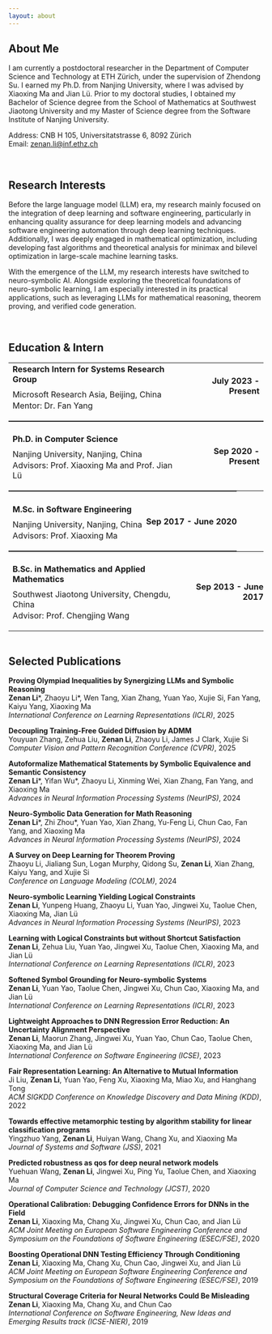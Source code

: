 ```yaml
---
layout: about 
---
```


## About Me

I am currently a postdoctoral researcher in the Department of Computer Science and Technology at ETH Zürich, under the supervision of Zhendong Su. I earned my Ph.D. from Nanjing University, where I was advised by Xiaoxing Ma and Jian Lü. Prior to my doctoral studies, I obtained my Bachelor of Science degree from the School of Mathematics at Southwest Jiaotong University and my Master of Science degree from the Software Institute of Nanjing University.

Address: CNB H 105, Universitatstrasse 6, 8092 Zürich <br>
Email: zenan.li@inf.ethz.ch

<br>

## Research Interests 

Before the large language model (LLM) era, my research mainly focused on the integration of deep learning and software engineering, particularly in enhancing quality assurance for deep learning models and advancing software engineering automation through deep learning techniques. Additionally, I was deeply engaged in mathematical optimization, including developing fast algorithms and theoretical analysis for minimax and bilevel optimization in large-scale machine learning tasks.

With the emergence of the LLM, my research interests have switched to neuro-symbolic AI. 
Alongside exploring the theoretical foundations of neuro-symbolic learning, I am especially interested in its practical applications, such as leveraging LLMs for mathematical reasoning, theorem proving, and verified code generation.

<br>

## Education & Intern

<table style="width: 100%; margin: 0; padding: 0; border-collapse: collapse;">
  <tr>
    <td style="text-align: left;"><h4 style="margin-bottom: 10px !important; margin-top: 0px"> Research Intern for Systems Research Group </h4>
    <p style="margin-top: 2px !important; margin-bottom: 2px !important;"> Microsoft Research Asia, Beijing, China </p>
    <p style="margin-top: 2px !important;"> Mentor: Dr. Fan Yang </p>
    </td>
    <td style="text-align: right;"><h4 style="margin-top: 0px">July 2023 - Present</h4></td>
  </tr>
</table>

<table style="width: 100%; margin: 0; padding: 0; border-collapse: collapse;">
  <tbody>
    <tr>
      <td style="text-align: left;"><h4 style="margin-bottom: 10px !important;"> Ph.D. in Computer Science </h4>
      <p style="margin-top: 2px !important; margin-bottom: 2px !important;"> Nanjing University, Nanjing, China </p>
      <p style="margin-top: 2px !important;"> Advisors: Prof. Xiaoxing Ma and Prof. Jian Lü </p>
      </td>
      <td style="text-align: right;"><h4>Sep 2020 - Present</h4></td>
    </tr>
  </tbody>
</table>

<table style="width: 100%; margin: 0; padding: 0; border-collapse: collapse;">
  <tr>
    <td style="text-align: left;"><h4 style="margin-bottom: 10px !important;"> M.Sc. in Software Engineering </h4>
    <p style="margin-top: 2px !important; margin-bottom: 2px !important;"> Nanjing University, Nanjing, China </p>
    <p style="margin-top: 2px !important;"> Advisors: Prof. Xiaoxing Ma </p>
    </td>
    <td style="text-align: right; margin: 0; padding: 0;"><h4>Sep 2017 - June 2020</h4></td>
  </tr>
</table>

<table style="width: 100%; margin: 0; padding: 0; border-collapse: collapse;">
  <tr>
    <td style="text-align: left;"><h4 style="margin-bottom: 10px !important;"> B.Sc. in Mathematics and Applied Mathematics </h4>
    <p style="margin-top: 2px !important; margin-bottom: 2px !important;"> Southwest Jiaotong University, Chengdu, China </p>
    <p style="margin-top: 2px !important;"> Advisor: Prof. Chengjing Wang </p>
    </td>
    <td style="text-align: right; margin: 0; padding: 0;"><h4>Sep 2013 - June 2017</h4></td>
  </tr>
</table>

<br>

<h2 id="publications"> Selected Publications </h2>

**Proving Olympiad Inequalities by Synergizing LLMs and Symbolic Reasoning** <br>
**Zenan Li**\*, Zhaoyu Li\*, Wen Tang, Xian Zhang, Yuan Yao, Xujie Si, Fan Yang, Kaiyu Yang, Xiaoxing Ma <br>
*International Conference on Learning Representations (ICLR)*, 2025

**Decoupling Training-Free Guided Diffusion by ADMM** <br>
Youyuan Zhang, Zehua Liu, **Zenan Li**, Zhaoyu Li, James J Clark, Xujie Si <br>
*Computer Vision and Pattern Recognition Conference (CVPR)*, 2025

**Autoformalize Mathematical Statements by Symbolic Equivalence and Semantic Consistency** <br>
**Zenan Li**\*, Yifan Wu\*, Zhaoyu Li, Xinming Wei, Xian Zhang, Fan Yang, and Xiaoxing Ma <br>
*Advances in Neural Information Processing Systems (NeurIPS)*, 2024

**Neuro-Symbolic Data Generation for Math Reasoning** <br>
**Zenan Li**\*, Zhi Zhou\*, Yuan Yao, Xian Zhang, Yu-Feng Li, Chun Cao, Fan Yang, and Xiaoxing Ma <br>
*Advances in Neural Information Processing Systems (NeurIPS)*, 2024

**A Survey on Deep Learning for Theorem Proving** <br>
Zhaoyu Li, Jialiang Sun, Logan Murphy, Qidong Su, **Zenan Li**, Xian Zhang, Kaiyu Yang, and Xujie Si <br>
*Conference on Language Modeling (COLM)*, 2024

**Neuro-symbolic Learning Yielding Logical Constraints** <br>
**Zenan Li**, Yunpeng Huang, Zhaoyu Li, Yuan Yao, Jingwei Xu, Taolue Chen, Xiaoxing Ma, Jian Lü <br>
*Advances in Neural Information Processing Systems (NeurIPS)*, 2023 

**Learning with Logical Constraints but without Shortcut Satisfaction** <br>
**Zenan Li**, Zehua Liu, Yuan Yao, Jingwei Xu, Taolue Chen, Xiaoxing Ma, and Jian Lü <br> 
*International Conference on Learning Representations (ICLR)*, 2023

**Softened Symbol Grounding for Neuro-symbolic Systems** <br>
**Zenan Li**, Yuan Yao, Taolue Chen, Jingwei Xu, Chun Cao, Xiaoxing Ma, and Jian Lü <br>
*International Conference on Learning Representations (ICLR)*, 2023

**Lightweight Approaches to DNN Regression Error Reduction: An Uncertainty Alignment Perspective** <br>
**Zenan Li**, Maorun Zhang, Jingwei Xu, Yuan Yao, Chun Cao, Taolue Chen, Xiaoxing Ma, and Jian Lü <br>
*International Conference on Software Engineering (ICSE)*, 2023

**Fair Representation Learning: An Alternative to Mutual Information** <br>
Ji Liu, **Zenan Li**, Yuan Yao, Feng Xu, Xiaoxing Ma, Miao Xu, and Hanghang Tong <br>
*ACM SIGKDD Conference on Knowledge Discovery and Data Mining (KDD)*, 2022

**Towards effective metamorphic testing by algorithm stability for linear classification programs** <br>
Yingzhuo Yang, **Zenan Li**, Huiyan Wang, Chang Xu, and Xiaoxing Ma <br>
*Journal of Systems and Software (JSS)*, 2021

**Predicted robustness as qos for deep neural network models** <br>
Yuehuan Wang, **Zenan Li**, Jingwei Xu, Ping Yu, Taolue Chen, and Xiaoxing Ma <br>
*Journal of Computer Science and Technology (JCST)*, 2020

**Operational Calibration: Debugging Confidence Errors for DNNs in the Field** <br>
**Zenan Li**, Xiaoxing Ma, Chang Xu, Jingwei Xu, Chun Cao, and Jian Lü <br>
*ACM Joint Meeting on European Software Engineering Conference and Symposium on the Foundations of Software Engineering (ESEC/FSE)*, 2020

**Boosting Operational DNN Testing Efficiency Through Conditioning** <br>
**Zenan Li**, Xiaoxing Ma, Chang Xu, Chun Cao, Jingwei Xu, and Jian Lü <br>
*ACM Joint Meeting on European Software Engineering Conference and Symposium on the Foundations of Software Engineering (ESEC/FSE)*, 2019 

**Structural Coverage Criteria for Neural Networks Could Be Misleading** <br>
**Zenan Li**, Xiaoxing Ma, Chang Xu, and Chun Cao <br>
*International Conference on Software Engineering, New Ideas and Emerging Results track (ICSE-NIER)*, 2019

